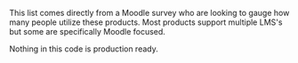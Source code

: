 This list comes directly from a Moodle survey who are looking to gauge how many people utilize these products. Most products support multiple LMS's but some are specifically Moodle focused.

Nothing in this code is production ready.
